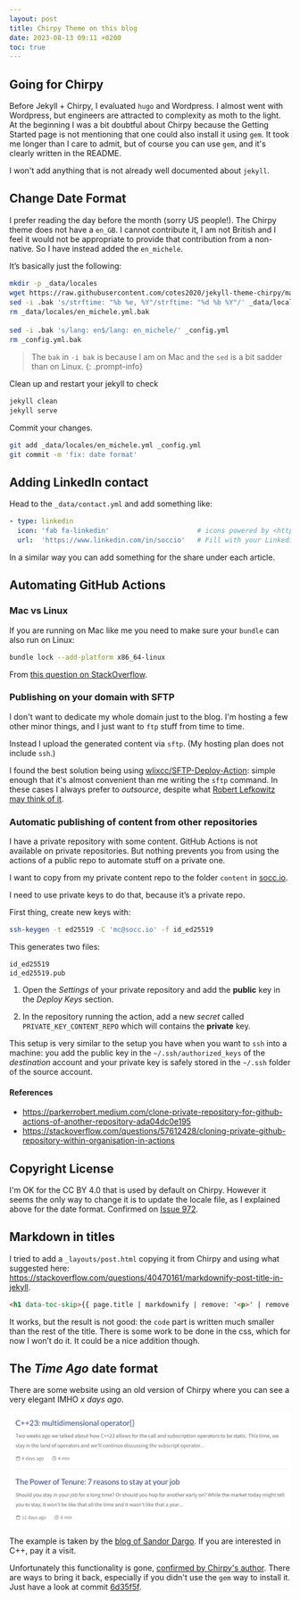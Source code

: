 ```yaml
---
layout: post
title: Chirpy Theme on this blog
date: 2023-08-13 09:11 +0200
toc: true
---
```


## Going for Chirpy

Before Jekyll + Chirpy, I evaluated `hugo` and Wordpress. I almost went with Wordpress, but engineers are attracted to complexity as moth to the light. At the beginning I was a bit doubtful about Chirpy because the Getting Started page is not mentioning that one could also install it using `gem`. It took me longer than I care to admit, but of course you can use `gem`, and it's clearly written in the README.

I won't add anything that is not already well documented about `jekyll`.

## Change Date Format

I prefer reading the day before the month (sorry US people!). The Chirpy theme does not have a `en_GB`. I cannot contribute it, I am not British and I feel it would not be appropriate to provide that contribution from a non-native. So I have instead added the `en_michele`.

It’s basically just the following:

```bash
mkdir -p _data/locales
wget https://raw.githubusercontent.com/cotes2020/jekyll-theme-chirpy/master/_data/locales/en.yml -O _data/locales/en_michele.yml
sed -i .bak 's/strftime: "%b %e, %Y"/strftime: "%d %b %Y"/' _data/locales/en_michele.yml
rm _data/locales/en_michele.yml.bak

sed -i .bak 's/lang: en$/lang: en_michele/' _config.yml
rm _config.yml.bak
```

> The `bak` in `-i bak` is because I am on Mac and the `sed` is a bit sadder than on Linux.
{: .prompt-info}

Clean up and restart your jekyll to check

```bash
jekyll clean
jekyll serve
```

Commit your changes.

```bash
git add _data/locales/en_michele.yml _config.yml
git commit -m 'fix: date format'
```

## Adding LinkedIn contact

Head to the `_data/contact.yml` and add something like:

```yaml
- type: linkedin
  icon: 'fab fa-linkedin'                      # icons powered by <https://fontawesome.com/>
  url:  'https://www.linkedin.com/in/soccio'   # Fill with your Linkedin homepage
```

In a similar way you can add something for the share under each article.

## Automating GitHub Actions

### Mac vs Linux

If you are running on Mac like me you need to make sure your `bundle` can also run on Linux:

```bash
bundle lock --add-platform x86_64-linux
```

From [this question on StackOverflow](https://stackoverflow.com/questions/65082929/how-do-i-fix-this-error-your-bundle-only-supports-platforms-but-your-local).

### Publishing on your domain with SFTP

I don't want to dedicate my whole domain just to the blog. I'm hosting a few other minor things, and I just want to `ftp` stuff from time to time.

Instead I upload the generated content via `sftp`. (My hosting plan does not include `ssh`.)

I found the best solution being using [wlixcc/SFTP-Deploy-Action](wlixcc/SFTP-Deploy-Action): simple enough that it's almost convenient than me writing the `sftp` command. In these cases I always prefer to _outsource_, despite what [Robert Lefkowitz may think of it](https://learning.oreilly.com/videos/technical-debt-a/0636920338031/0636920338031-video327221/).

### Automatic publishing of content from other repositories

I have a private repository with some content. GitHub Actions is not available on private repositories. But nothing prevents you from using the actions of a public repo to automate stuff on a private one. 

I want to copy from my private content repo to the folder `content` in [socc.io](http://socc.io).

I need to use private keys to do that, because it’s a private repo.

First thing, create new keys with:

```bash
ssh-keygen -t ed25519 -C 'mc@socc.io' -f id_ed25519
```

This generates two files:

```
id_ed25519
id_ed25519.pub
```

1. Open the _Settings_ of your private repository and add the **public** key in the _Deploy Keys_ section.

2. In the repository running the action, add a new _secret_ called `PRIVATE_KEY_CONTENT_REPO` which will contains the **private** key.

This setup is very similar to the setup you have when you want to `ssh` into a machine: you add the public key in the `~/.ssh/authorized_keys` of the _destination_ account and your private key is safely stored in the `~/.ssh` folder of the source account.

#### References

- https://parkerrobert.medium.com/clone-private-repository-for-github-actions-of-another-repository-ada04dc0e195
- https://stackoverflow.com/questions/57612428/cloning-private-github-repository-within-organisation-in-actions

## Copyright License

I'm OK for the CC BY 4.0 that is used by default on Chirpy. However it seems the only way to change it is to update the locale file, as I explained above for the date format. Confirmed on [Issue 972](https://github.com/cotes2020/jekyll-theme-chirpy/issues/972).

## Markdown in titles

I tried to add a `_layouts/post.html` copying it from Chirpy and using what suggested here: https://stackoverflow.com/questions/40470161/markdownify-post-title-in-jekyll.

```html
<h1 data-toc-skip>{{ page.title | markdownify | remove: '<p>' | remove: '</p>'}}</h1>
```

It works, but the result is not good: the `code` part is written much smaller than the rest of the title. There is some work to be done in the css, which for now I won’t do it. It could be a nice addition though.

## The _Time Ago_ date format

There are some website using an old version of Chirpy where you can see a very elegant IMHO _x days ago_.

![2023-08-13-jekyll-chirpy-x-days-ago](/assets/img/2023-08-13-jekyll-chirpy-x-days-ago.webp)

The example is taken by the [blog of Sandor Dargo](https://www.sandordargo.com). If you are interested in C++, pay it a visit.

Unfortunately this functionality is gone, [confirmed by Chirpy's author](https://github.com/cotes2020/jekyll-theme-chirpy/issues/1170). There are ways to bring it back, especially if you didn't use the `gem` way to install it. Just have a look at commit [6d35f5f](https://github.com/cotes2020/jekyll-theme-chirpy/commit/6d35f5f8da044cfad071628bb53776de03efaae4).
